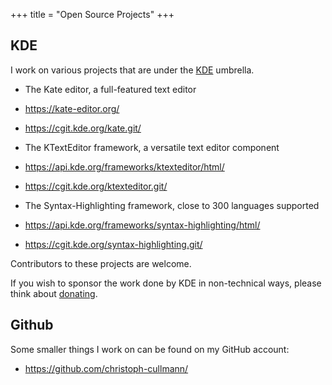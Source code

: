 +++
title = "Open Source Projects"
+++

## KDE

I work on various projects that are under the [KDE](https://www.kde.org/) umbrella.

* The Kate editor, a full-featured text editor
 * https://kate-editor.org/
 * https://cgit.kde.org/kate.git/

* The KTextEditor framework, a versatile text editor component
 * https://api.kde.org/frameworks/ktexteditor/html/
 * https://cgit.kde.org/ktexteditor.git/

* The Syntax-Highlighting framework, close to 300 languages supported
 * https://api.kde.org/frameworks/syntax-highlighting/html/
 * https://cgit.kde.org/syntax-highlighting.git/

Contributors to these projects are welcome.

If you wish to sponsor the work done by KDE in non-technical ways, please think about [donating](https://kde.org/donations).

## Github

Some smaller things I work on can be found on my GitHub account:

* https://github.com/christoph-cullmann/
